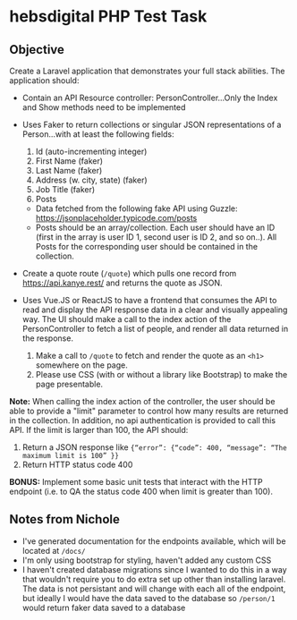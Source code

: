 #  hebsdigital PHP Test Task

## Objective
Create a Laravel application that demonstrates your full stack abilities. The application should:
- Contain an API Resource controller: PersonController...Only the Index and Show methods need to be
implemented

- Uses Faker to return collections or singular JSON representations of a Person...with at least the following
fields:
  1. Id (auto-incrementing integer)
  2. First Name (faker)
  3. Last Name (faker)
  4. Address (w. city, state) (faker)
  5. Job Title (faker)
  6. Posts
    - Data fetched from the following fake API using Guzzle: https://jsonplaceholder.typicode.com/posts
    - Posts should be an array/collection. Each user should have an ID (first in the array is user ID 1,
second user is ID 2, and so on..). All Posts for the corresponding user should be contained in the
collection.

- Create a quote route (`/quote`) which pulls one record from https://api.kanye.rest/ and returns the quote as
JSON.

- Uses Vue.JS or ReactJS to have a frontend that consumes the API to read and display the API response data
in a clear and visually appealing way. The UI should make a call to the index action of the PersonController to
fetch a list of people, and render all data returned in the response.
  1. Make a call to `/quote` to fetch and render the quote as an `<h1>` somewhere on the page.
  2. Please use CSS (with or without a library like Bootstrap) to make the page presentable.

**Note:** When calling the index action of the controller, the user should be able to provide a "limit" parameter to
control how many results are returned in the collection. In addition, no api authentication is provided to call this
API. If the limit is larger than 100, the API should:
  1. Return a JSON response like 
    ```
      {“error”: {“code”: 400, “message”: “The maximum limit is 100” }}
    ```
  2. Return HTTP status code 400

**BONUS:** Implement some basic unit tests that interact with the HTTP endpoint (i.e. to QA the status code 400
when limit is greater than 100).

## Notes from Nichole
- I've generated documentation for the endpoints available, which will be located at `/docs/`
- I'm only using bootstrap for styling, haven't added any custom CSS
- I haven't created database migrations since I wanted to do this in a way that wouldn't require you to do extra set up other than installing laravel. The data is not persistant and will change with each all of the endpoint, but ideally I would have the data saved to the database so `/person/1` would return faker data saved to a database

